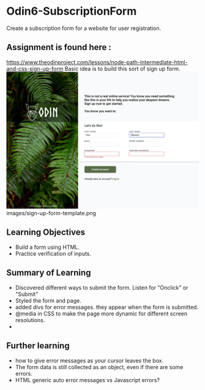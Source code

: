 # Odin6-SubscriptionForm
Create a subscription form for a website for user registration.


## Assignment is found here : 
https://www.theodinproject.com/lessons/node-path-intermediate-html-and-css-sign-up-form
Basic idea is to build this sort of sign up form. 
![Project Requirements](images/sign-up-form-template.png)
images/sign-up-form-template.png


## Learning Objectives
* Build a form using HTML.
* Practice verification of inputs.

## Summary of Learning
* Discovered different ways to submit the form.  Listen for "Onclick" or "Submit"
* Styled the form and page.
* added divs for error messages.  they appear when the form is submitted.
* @media in CSS to make the page more dynamic for different screen resolutions.
* 


## Further learning
* how to give error messages as your cursor leaves the box. 
* The form data is still collected as an object, even if there are some errors. 
* HTML generic auto error messages vs Javascript errors?   
